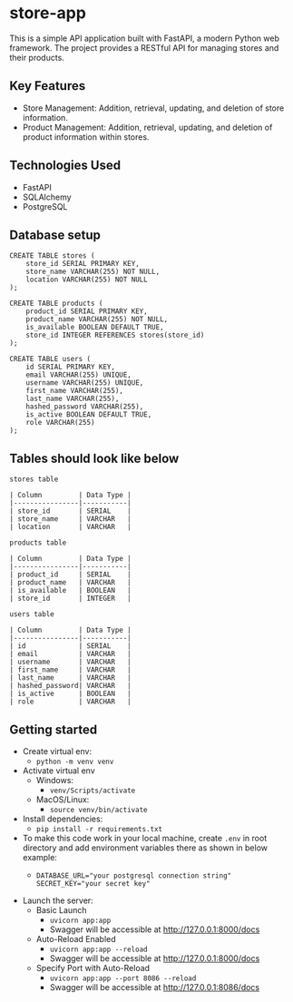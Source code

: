 # store-app

This is a simple API application built with FastAPI, a modern Python web framework. The project provides a RESTful API for managing stores and their products.

## Key Features
- Store Management: Addition, retrieval, updating, and deletion of store information.
- Product Management: Addition, retrieval, updating, and deletion of product information within stores.
## Technologies Used
- FastAPI
- SQLAlchemy
- PostgreSQL

## Database setup
```
CREATE TABLE stores (
    store_id SERIAL PRIMARY KEY,
    store_name VARCHAR(255) NOT NULL,
    location VARCHAR(255) NOT NULL
);

CREATE TABLE products (
    product_id SERIAL PRIMARY KEY,
    product_name VARCHAR(255) NOT NULL,
    is_available BOOLEAN DEFAULT TRUE,
    store_id INTEGER REFERENCES stores(store_id)
);

CREATE TABLE users (
    id SERIAL PRIMARY KEY,
    email VARCHAR(255) UNIQUE,
    username VARCHAR(255) UNIQUE,
    first_name VARCHAR(255),
    last_name VARCHAR(255),
    hashed_password VARCHAR(255),
    is_active BOOLEAN DEFAULT TRUE,
    role VARCHAR(255)
);
```

## Tables should look like below
```
stores table

| Column         | Data Type |
|----------------|-----------|
| store_id       | SERIAL    |
| store_name     | VARCHAR   |
| location       | VARCHAR   |

products table

| Column         | Data Type |
|----------------|-----------|
| product_id     | SERIAL    |
| product_name   | VARCHAR   |
| is_available   | BOOLEAN   |
| store_id       | INTEGER   |

users table

| Column         | Data Type |
|----------------|-----------|
| id             | SERIAL    |
| email          | VARCHAR   |
| username       | VARCHAR   |
| first_name     | VARCHAR   |
| last_name      | VARCHAR   |
| hashed_password| VARCHAR   |
| is_active      | BOOLEAN   |
| role           | VARCHAR   |
```

## Getting started
* Create virtual env:
  * `python -m venv venv`
* Activate virtual env
  * Windows:
    * `venv/Scripts/activate`
  * MacOS/Linux:
    * `source venv/bin/activate`
* Install dependencies: 
  * `pip install -r requirements.txt`
* To make this code work in your local machine, create `.env` in root directory and add environment variables there as shown in below example:
  * ```
    DATABASE_URL="your postgresql connection string"
    SECRET_KEY="your secret key"
    ```
* Launch the server:
  * Basic Launch
    * `uvicorn app:app`
    * Swagger will be accessible at http://127.0.0.1:8000/docs
  * Auto-Reload Enabled 
    * `uvicorn app:app --reload`
    * Swagger will be accessible at http://127.0.0.1:8000/docs
  * Specify Port with Auto-Reload
    * `uvicorn app:app --port 8086 --reload`
    * Swagger will be accessible at http://127.0.0.1:8086/docs
